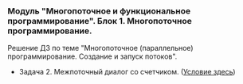 ﻿### Модуль "Многопоточное и функциональное программирование". Блок 1. Многопоточное программирование.
Решение ДЗ по теме "Многопоточное (параллельное) программирование. Создание и запуск потоков".

* Задача 2. Межпоточный диалог со счетчиком. ([Условие здесь](https://github.com/netology-code/jd-homeworks/blob/master/multithreading/task2/README.md))
